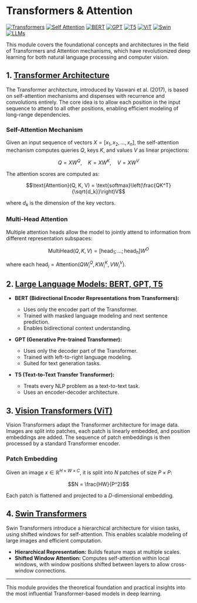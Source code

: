 # Transformers & Attention

[![Transformers](https://img.shields.io/badge/Transformers-Attention%20Mechanisms-blue?style=for-the-badge&logo=brain)](https://github.com/yourusername/DL)
[![Self Attention](https://img.shields.io/badge/Self%20Attention-Multi%20Head-green?style=for-the-badge)](https://github.com/yourusername/DL/tree/main/07_Transformers)
[![BERT](https://img.shields.io/badge/BERT-Bidirectional-orange?style=for-the-badge)](https://github.com/yourusername/DL/tree/main/07_Transformers)
[![GPT](https://img.shields.io/badge/GPT-Generative-purple?style=for-the-badge)](https://github.com/yourusername/DL/tree/main/07_Transformers)
[![T5](https://img.shields.io/badge/T5-Text%20to%20Text-red?style=for-the-badge)](https://github.com/yourusername/DL/tree/main/07_Transformers)
[![ViT](https://img.shields.io/badge/ViT-Vision%20Transformers-yellow?style=for-the-badge)](https://github.com/yourusername/DL/tree/main/07_Transformers)
[![Swin](https://img.shields.io/badge/Swin-Hierarchical-blue?style=for-the-badge)](https://github.com/yourusername/DL/tree/main/07_Transformers)
[![LLMs](https://img.shields.io/badge/LLMs-Large%20Language-orange?style=for-the-badge)](https://github.com/yourusername/DL/tree/main/07_Transformers)

This module covers the foundational concepts and architectures in the field of Transformers and Attention mechanisms, which have revolutionized deep learning for both natural language processing and computer vision.

## 1. [Transformer Architecture](01_transformer_architecture.md)

The Transformer architecture, introduced by Vaswani et al. (2017), is based on self-attention mechanisms and dispenses with recurrence and convolutions entirely. The core idea is to allow each position in the input sequence to attend to all other positions, enabling efficient modeling of long-range dependencies.

### Self-Attention Mechanism
Given an input sequence of vectors $`X = [x_1, x_2, \ldots, x_n]`$, the self-attention mechanism computes queries $`Q`$, keys $`K`$, and values $`V`$ as linear projections:

```math
Q = XW^Q, \quad K = XW^K, \quad V = XW^V
```

The attention scores are computed as:

```math
\text{Attention}(Q, K, V) = \text{softmax}\left(\frac{QK^T}{\sqrt{d_k}}\right)V
```

where $`d_k`$ is the dimension of the key vectors.

### Multi-Head Attention
Multiple attention heads allow the model to jointly attend to information from different representation subspaces:

```math
\text{MultiHead}(Q, K, V) = [\text{head}_1; \ldots; \text{head}_h]W^O
```

where each $`\text{head}_i = \text{Attention}(QW_i^Q, KW_i^K, VW_i^V)`$.

## 2. [Large Language Models: BERT, GPT, T5](02_large_language_models.md)

- **BERT (Bidirectional Encoder Representations from Transformers):**
  - Uses only the encoder part of the Transformer.
  - Trained with masked language modeling and next sentence prediction.
  - Enables bidirectional context understanding.

- **GPT (Generative Pre-trained Transformer):**
  - Uses only the decoder part of the Transformer.
  - Trained with left-to-right language modeling.
  - Suited for text generation tasks.

- **T5 (Text-to-Text Transfer Transformer):**
  - Treats every NLP problem as a text-to-text task.
  - Uses an encoder-decoder architecture.

## 3. [Vision Transformers (ViT)](03_vision_transformers.md)

Vision Transformers adapt the Transformer architecture for image data. Images are split into patches, each patch is linearly embedded, and position embeddings are added. The sequence of patch embeddings is then processed by a standard Transformer encoder.

### Patch Embedding
Given an image $`x \in \mathbb{R}^{H \times W \times C}`$, it is split into $`N`$ patches of size $`P \times P`$:

```math
N = \frac{HW}{P^2}
```

Each patch is flattened and projected to a $`D`$-dimensional embedding.

## 4. [Swin Transformers](04_swin_transformers.md)

Swin Transformers introduce a hierarchical architecture for vision tasks, using shifted windows for self-attention. This enables scalable modeling of large images and efficient computation.

- **Hierarchical Representation:** Builds feature maps at multiple scales.
- **Shifted Window Attention:** Computes self-attention within local windows, with window positions shifted between layers to allow cross-window connections.

---

This module provides the theoretical foundation and practical insights into the most influential Transformer-based models in deep learning. 
